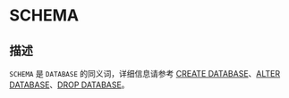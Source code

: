 # SCHEMA

## 描述

`SCHEMA` 是 `DATABASE` 的同义词，详细信息请参考 [CREATE DATABASE](21.create-database-of-mysql-mode.md)、[ALTER DATABASE](12.alter-database-of-mysql-mode.md)、[DROP DATABASE](34.drop-database-of-mysql-mode.md)。
